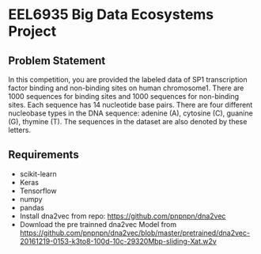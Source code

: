 # EEL6935 Big Data Ecosystems  Project
## Problem Statement
In this competition, you are provided the labeled data of SP1 transcription factor binding and non-binding sites on human chromosome1. There are 1000 sequences for binding sites and 1000 sequences for non-binding sites. Each sequence has 14 nucleotide base pairs. There are four different nucleobase types in the DNA sequence: adenine (A), cytosine (C), guanine (G), thymine (T). The sequences in the dataset are also denoted by these letters.
## Requirements
- scikit-learn
- Keras
- Tensorflow
- numpy
- pandas
- Install dna2vec from repo: https://github.com/pnpnpn/dna2vec
- Download the pre trainned dna2vec Model from 
https://github.com/pnpnpn/dna2vec/blob/master/pretrained/dna2vec-20161219-0153-k3to8-100d-10c-29320Mbp-sliding-Xat.w2v
